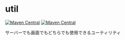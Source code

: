 util
=================

[![Maven Central](https://img.shields.io/maven-central/v/com.uchicom/ui.svg)](http://search.maven.org/#search|ga|1|com.uchicom.ui)
[![Maven Central](https://img.shields.io/github/license/uchicom/ui.svg)](http://www.apache.org/licenses/LICENSE-2.0.txt)

サーバーでも画面でもどちらでも使用できるユーティリティ
